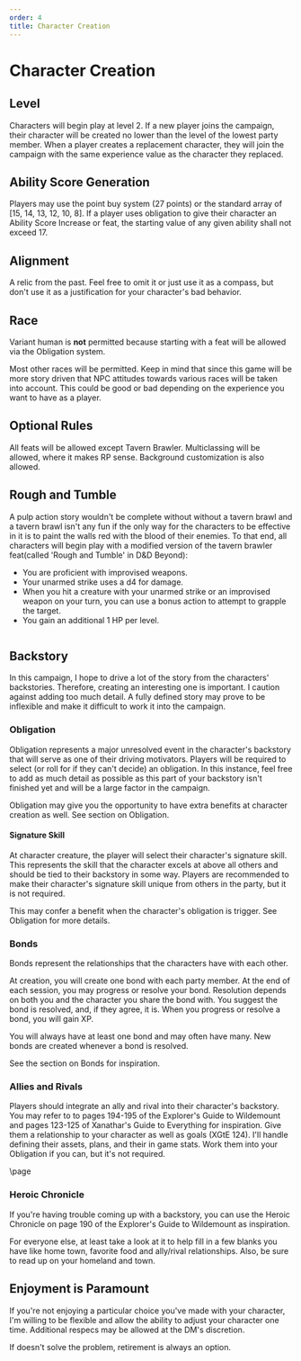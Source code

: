 ```yaml
---
order: 4
title: Character Creation
---
```


# Character Creation

## Level

Characters will begin play at level 2. If a new player joins the campaign, their character will be created no lower than the level of the lowest party member. When a player creates a replacement character, they will join the campaign with the same experience value as the character they replaced.

## Ability Score Generation

Players may use the point buy system (27 points) or the standard array of [15, 14, 13, 12, 10, 8]. If a player uses obligation to give their character an Ability Score Increase or feat, the starting value of any given ability shall not exceed 17.

## Alignment

A relic from the past. Feel free to omit it or just use it as a compass, but don't use it as a justification for your character's bad behavior.

## Race

Variant human is **not** permitted because starting with a feat will be allowed via the Obligation system.

Most other races will be permitted. Keep in mind that since this game will be more story driven that NPC attitudes towards various races will be taken into account. This could be good or bad depending on the experience you want to have as a player.

## Optional Rules

All feats will be allowed except Tavern Brawler. Multiclassing will be allowed, where it makes RP sense. Background customization is also allowed.

## Rough and Tumble

A pulp action story wouldn't be complete without without a tavern brawl and a tavern brawl isn't any fun if the only way for the characters to be effective in it is to paint the walls red with the blood of their enemies. To that end, all characters will begin play with a modified version of the tavern brawler feat(called 'Rough and Tumble' in D&D Beyond):

- You are proficient with improvised weapons.
- Your unarmed strike uses a d4 for damage.
- When you hit a creature with your unarmed strike or an improvised weapon on your turn, you can use a bonus action to attempt to grapple the target.
- You gain an additional 1 HP per level.

```

```

## Backstory

In this campaign, I hope to drive a lot of the story from the characters' backstories. Therefore, creating an interesting one is important. I caution against adding too much detail. A fully defined story may prove to be inflexible and make it difficult to work it into the campaign.

### Obligation

Obligation represents a major unresolved event in the character's backstory that will serve as one of their driving motivators. Players will be required to select (or roll for if they can't decide) an obligation. In this instance, feel free to add as much detail as possible as this part of your backstory isn't finished yet and will be a large factor in the campaign.

Obligation may give you the opportunity to have extra benefits at character creation as well. See section on Obligation.

#### Signature Skill

At character creature, the player will select their character's signature skill. This represents the skill that the character excels at above all others and should be tied to their backstory in some way. Players are recommended to make their character's signature skill unique from others in the party, but it is not required.

This may confer a benefit when the character's obligation is trigger. See Obligation for more details.

### Bonds

Bonds represent the relationships that the characters have with each other.

At creation, you will create one bond with each party member. At the end of each session, you may progress or resolve your bond. Resolution depends on both you and the character you share the bond with. You suggest the bond is resolved, and, if they agree, it is. When you progress or resolve a bond, you will gain XP.

You will always have at least one bond and may often have many. New bonds are created whenever a bond is resolved.

See the section on Bonds for inspiration.

### Allies and Rivals

Players should integrate an ally and rival into their character's backstory. You may refer to to pages 194-195 of the Explorer's Guide to Wildemount and pages 123-125 of Xanathar's Guide to Everything for inspiration. Give them a relationship to your character as well as goals (XGtE 124). I'll handle defining their assets, plans, and their in game stats. Work them into your Obligation if you can, but it's not required.

\page

### Heroic Chronicle

If you're having trouble coming up with a backstory, you can use the Heroic Chronicle on page 190 of the Explorer's Guide to Wildemount as inspiration.

For everyone else, at least take a look at it to help fill in a few blanks you have like home town, favorite food and ally/rival relationships. Also, be sure to read up on your homeland and town.

## Enjoyment is Paramount

If you're not enjoying a particular choice you've made with your character, I'm willing to be flexible and allow the ability to adjust your character one time. Additional respecs may be allowed at the DM's discretion.

If doesn't solve the problem, retirement is always an option.
